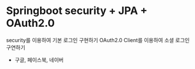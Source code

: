 <h1>Springboot security + JPA + OAuth2.0</h1>

security를 이용하여 기본 로그인 구현하기
OAuth2.0 Client를 이용하여 소셜 로그인 구연하기
  - 구글, 페이스북, 네이버
